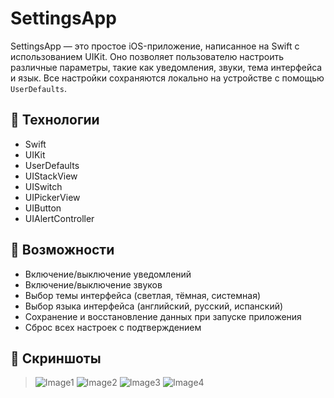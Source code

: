 # SettingsApp

SettingsApp — это простое iOS-приложение, написанное на Swift с использованием UIKit. Оно позволяет пользователю настроить различные параметры, такие как уведомления, звуки, тема интерфейса и язык. Все настройки сохраняются локально на устройстве с помощью `UserDefaults`.

## 🧰 Технологии

- Swift
- UIKit
- UserDefaults
- UIStackView
- UISwitch
- UIPickerView
- UIButton
- UIAlertController

## 📸 Возможности

- Включение/выключение уведомлений
- Включение/выключение звуков
- Выбор темы интерфейса (светлая, тёмная, системная)
- Выбор языка интерфейса (английский, русский, испанский)
- Сохранение и восстановление данных при запуске приложения
- Сброс всех настроек с подтверждением

## 📱 Скриншоты

> ![Image1](Images/Image1.png)
> ![Image2](Images/Image2.png)
> ![Image3](Images/Image3.png)
> ![Image4](Images/Image4.png)
